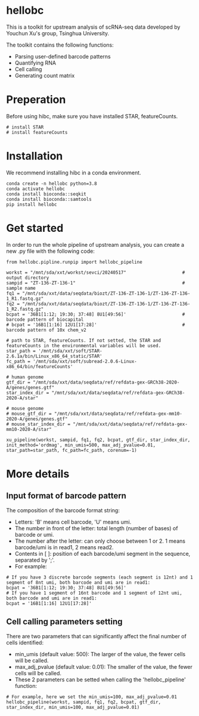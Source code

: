 # hellobc
This is a toolkit for upstream analysis of scRNA-seq data developed by Youchun Xu's group, Tsinghua University.

The toolkit contains the following functions:
* Parsing user-defined barcode patterns
* Quantifying RNA
* Cell calling
* Generating count matrix

# Preperation
Before using hibc, make sure you have installed STAR, featureCounts.
```
# install STAR
# install featureCounts
```

# Installation
We recommend installing hibc in a conda environment.
```
conda create -n hellobc python=3.8
conda activate hellobc
conda install bioconda::seqkit
conda install bioconda::samtools
pip install hellobc
```

# Get started
In order to run the whole pipeline of upstream analysis, you can create a new .py file with the following code:
```
from hellobc.pipline.runpip import hellobc_pipeline

workst = "/mnt/sda/xxt/workst/sevci/20240517"                     # output directory
sampid = "ZT-136-ZT-136-1"                                        # sample name
fq1 = "/mnt/sda/xxt/data/seqdata/biozt/ZT-136-ZT-136-1/ZT-136-ZT-136-1_R1.fastq.gz"
fq2 = "/mnt/sda/xxt/data/seqdata/biozt/ZT-136-ZT-136-1/ZT-136-ZT-136-1_R2.fastq.gz"
bcpat = '36B1[1:12; 19:30; 37:48] 8U1[49:56]'                     # barcode pattern of biocapital
# bcpat = '16B1[1:16] 12U1[17:28]'                                # barcode pattern of 10x chem_v2

# path to STAR, featureCounts. If not setted, the STAR and featureCounts in the environmental variables will be used.
star_path = '/mnt/sda/xxt/soft/STAR-2.6.1a/bin/Linux_x86_64_static/STAR'
fc_path = '/mnt/sda/xxt/soft/subread-2.0.6-Linux-x86_64/bin/featureCounts'

# human genome
gtf_dir = "/mnt/sda/xxt/data/seqdata/ref/refdata-gex-GRCh38-2020-A/genes/genes.gtf"
star_index_dir = "/mnt/sda/xxt/data/seqdata/ref/refdata-gex-GRCh38-2020-A/star"

# mouse genome
# mouse_gtf_dir = "/mnt/sda/xxt/data/seqdata/ref/refdata-gex-mm10-2020-A/genes/genes.gtf"
# mouse_star_index_dir = "/mnt/sda/xxt/data/seqdata/ref/refdata-gex-mm10-2020-A/star"

xu_pipeline(workst, sampid, fq1, fq2, bcpat, gtf_dir, star_index_dir, init_method='ordmag', min_umis=500, max_adj_pvalue=0.01, star_path=star_path, fc_path=fc_path, corenum=-1)
```
# More details
## Input format of barcode pattern
The composition of the barcode format string:
* Letters: 'B' means cell barcode, 'U' means umi.
* The number in front of the letter: total length (number of bases) of barcode or umi.
* The number after the letter: can only choose between 1 or 2. 1 means barcode/umi is in read1, 2 means read2.
* Contents in [ ]: position of each barcode/umi segment in the sequence, separated by ';'.
* For example:
```
# If you have 3 discrete barcode segments (each segment is 12nt) and 1 segment of 8nt umi, both barcode and umi are in read1:
bcpat = '36B1[1:12; 19:30; 37:48] 8U1[49:56]'
# If you have 1 segment of 16nt barcode and 1 segment of 12nt umi, both barcode and umi are in read1:
bcpat = '16B1[1:16] 12U1[17:28]'
```

## Cell calling parameters setting
There are two parameters that can significantly affect the final number of cells identified:
* min_umis (default value: 500): The larger of the value, the fewer cells will be called.
* max_adj_pvalue (default value: 0.01): The smaller of the value, the fewer cells will be called.
* These 2 parameters can be setted when calling the 'hellobc_pipeline' function:
```
# For example, here we set the min_umis=100, max_adj_pvalue=0.01
hellobc_pipeline(workst, sampid, fq1, fq2, bcpat, gtf_dir, star_index_dir, min_umis=100, max_adj_pvalue=0.01)
```

